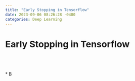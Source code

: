 ```yaml
---
title: "Early Stopping in Tensorflow"
date: 2023-09-06 08:26:28 -0400
categories: Deep Learning
---
```


# Early Stopping in Tensorflow

<br>
<br>
<br>
* B
